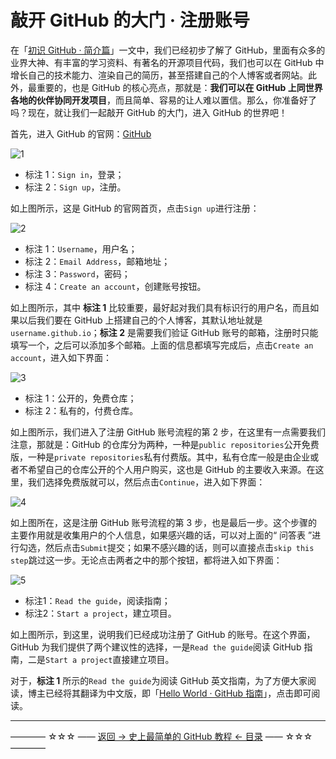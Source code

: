 # 敲开 GitHub 的大门 · 注册账号

在「[初识 GitHub · 简介篇](https://github.com/guobinhit/cg-blog/blob/master/articles/github/tutorials/first-github.md)」一文中，我们已经初步了解了 GitHub，里面有众多的业界大神、有丰富的学习资料、有著名的开源项目代码，我们也可以在 GitHub 中增长自己的技术能力、渲染自己的简历，甚至搭建自己的个人博客或者网站。此外，最重要的，也是 GitHub 的核心亮点，那就是：**我们可以在 GitHub 上同世界各地的伙伴协同开发项目**，而且简单、容易的让人难以置信。那么，你准备好了吗？现在，就让我们一起敲开 GitHub 的大门，进入 GitHub 的世界吧！

首先，进入 GitHub 的官网：[GitHub](https://github.com)


![1](http://img.blog.csdn.net/20170328142209479)

 - 标注 1：`Sign in`，登录；
 - 标注 2：`Sign up`，注册。

如上图所示，这是 GitHub 的官网首页，点击`Sign up`进行注册：

![2](http://img.blog.csdn.net/20170328144002154)

 - 标注 1：`Username`，用户名；
 - 标注 2：`Email Address`，邮箱地址；
 - 标注 3：`Password`，密码；
 - 标注 4：`Create an account`，创建账号按钮。

如上图所示，其中 **标注 1** 比较重要，最好起对我们具有标识行的用户名，而且如果以后我们要在 GitHub 上搭建自己的个人博客，其默认地址就是`username.github.io`；**标注 2** 是需要我们验证 GitHub 账号的邮箱，注册时只能填写一个，之后可以添加多个邮箱。上面的信息都填写完成后，点击`Create an account`，进入如下界面：

![3](http://img.blog.csdn.net/20170328144943961)

 - 标注 1：公开的，免费仓库；
 - 标注 2：私有的，付费仓库。

如上图所示，我们进入了注册 GitHub 账号流程的第 2 步，在这里有一点需要我们注意，那就是：GitHub 的仓库分为两种，一种是`public repositories`公开免费版，一种是`private repositories`私有付费版。其中，私有仓库一般是由企业或者不希望自己的仓库公开的个人用户购买，这也是 GitHub 的主要收入来源。在这里，我们选择免费版就可以，然后点击`Continue`，进入如下界面：

![4](http://img.blog.csdn.net/20170328145640755)

如上图所在，这是注册 GitHub 账号流程的第 3 步，也是最后一步。这个步骤的主要作用就是收集用户的个人信息，如果感兴趣的话，可以对上面的“ 问答表 ”进行勾选，然后点击`Submit`提交；如果不感兴趣的话，则可以直接点击`skip this step`跳过这一步。无论点击两者之中的那个按钮，都将进入如下界面：

![5](http://img.blog.csdn.net/20170328150224748?watermark/2/text/aHR0cDovL2Jsb2cuY3Nkbi5uZXQvcXFfMzUyNDY2MjA=/font/5a6L5L2T/fontsize/400/fill/I0JBQkFCMA==/dissolve/70/gravity/SouthEast)

 - 标注1：`Read the guide`，阅读指南；
 - 标注2：`Start a project`，建立项目。

如上图所示，到这里，说明我们已经成功注册了 GitHub 的账号。在这个界面，GitHub 为我们提供了两个建议性的选择，一是`Read the guide`阅读 GitHub 指南，二是`Start a project`直接建立项目。

对于，**标注 1** 所示的`Read the guide`为阅读 GitHub 英文指南，为了方便大家阅读，博主已经将其翻译为中文版，即「[Hello World · GitHub 指南](https://github.com/guobinhit/cg-blog/blob/master/articles/github/tutorials/hello-world-github-guide.md)」，点击即可阅读。


----------
———— ☆☆☆ —— [返回 -> 史上最简单的 GitHub 教程 <- 目录](https://github.com/guobinhit/cg-blog/blob/master/articles/github/GITHUB_README.md) —— ☆☆☆ ————
